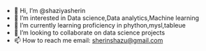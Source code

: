 - 👋 Hi, I’m @shaziyasherin
- 👀 I’m interested in Data science,Data analytics,Machine learning
- 🌱 I’m currently learning proficiency in phython,mysl,tableue
- 💞️ I’m looking to collaborate on data science projects
- 📫 How to reach me email: sherinshazu@gmail.com

<!---
shaziyasherin/shaziyasherin is a ✨ special ✨ repository because its `README.md` (this file) appears on your GitHub profile.
You can click the Preview link to take a look at your changes.
--->
